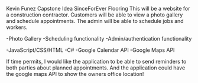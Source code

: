 Kevin Funez Capstone Idea
SinceForEver Flooring
This will be a website for a construction contractor. Customers will be able to view a photo gallery and schedule appointments. The admin will be able to schedule jobs and workers. 

-Photo Gallery
-Scheduling functionality
-Admin/authentication functionality 

-JavaScript/CSS/HTML
-C#
-Google Calendar API
-Google Maps API

If time permits, I would like the application to be able to send reminders to both parties about planned appointments. And the application could have the google maps API to show the owners office location!